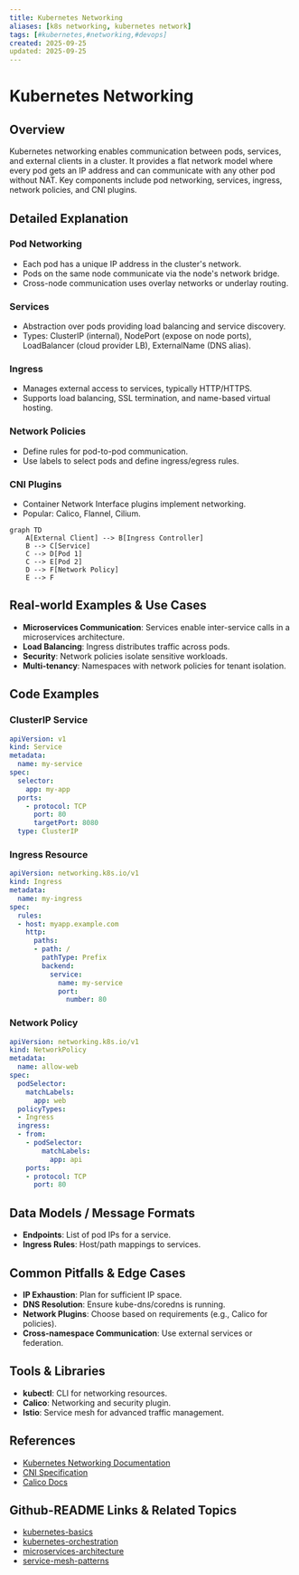 ```yaml
---
title: Kubernetes Networking
aliases: [k8s networking, kubernetes network]
tags: [#kubernetes,#networking,#devops]
created: 2025-09-25
updated: 2025-09-25
---
```


# Kubernetes Networking

## Overview

Kubernetes networking enables communication between pods, services, and external clients in a cluster. It provides a flat network model where every pod gets an IP address and can communicate with any other pod without NAT. Key components include pod networking, services, ingress, network policies, and CNI plugins.

## Detailed Explanation

### Pod Networking
- Each pod has a unique IP address in the cluster's network.
- Pods on the same node communicate via the node's network bridge.
- Cross-node communication uses overlay networks or underlay routing.

### Services
- Abstraction over pods providing load balancing and service discovery.
- Types: ClusterIP (internal), NodePort (expose on node ports), LoadBalancer (cloud provider LB), ExternalName (DNS alias).

### Ingress
- Manages external access to services, typically HTTP/HTTPS.
- Supports load balancing, SSL termination, and name-based virtual hosting.

### Network Policies
- Define rules for pod-to-pod communication.
- Use labels to select pods and define ingress/egress rules.

### CNI Plugins
- Container Network Interface plugins implement networking.
- Popular: Calico, Flannel, Cilium.

```mermaid
graph TD
    A[External Client] --> B[Ingress Controller]
    B --> C[Service]
    C --> D[Pod 1]
    C --> E[Pod 2]
    D --> F[Network Policy]
    E --> F
```

## Real-world Examples & Use Cases

- **Microservices Communication**: Services enable inter-service calls in a microservices architecture.
- **Load Balancing**: Ingress distributes traffic across pods.
- **Security**: Network policies isolate sensitive workloads.
- **Multi-tenancy**: Namespaces with network policies for tenant isolation.

## Code Examples

### ClusterIP Service
```yaml
apiVersion: v1
kind: Service
metadata:
  name: my-service
spec:
  selector:
    app: my-app
  ports:
    - protocol: TCP
      port: 80
      targetPort: 8080
  type: ClusterIP
```

### Ingress Resource
```yaml
apiVersion: networking.k8s.io/v1
kind: Ingress
metadata:
  name: my-ingress
spec:
  rules:
  - host: myapp.example.com
    http:
      paths:
      - path: /
        pathType: Prefix
        backend:
          service:
            name: my-service
            port:
              number: 80
```

### Network Policy
```yaml
apiVersion: networking.k8s.io/v1
kind: NetworkPolicy
metadata:
  name: allow-web
spec:
  podSelector:
    matchLabels:
      app: web
  policyTypes:
  - Ingress
  ingress:
  - from:
    - podSelector:
        matchLabels:
          app: api
    ports:
    - protocol: TCP
      port: 80
```

## Data Models / Message Formats

- **Endpoints**: List of pod IPs for a service.
- **Ingress Rules**: Host/path mappings to services.

## Common Pitfalls & Edge Cases

- **IP Exhaustion**: Plan for sufficient IP space.
- **DNS Resolution**: Ensure kube-dns/coredns is running.
- **Network Plugins**: Choose based on requirements (e.g., Calico for policies).
- **Cross-namespace Communication**: Use external services or federation.

## Tools & Libraries

- **kubectl**: CLI for networking resources.
- **Calico**: Networking and security plugin.
- **Istio**: Service mesh for advanced traffic management.

## References

- [Kubernetes Networking Documentation](https://kubernetes.io/docs/concepts/cluster-administration/networking/)
- [CNI Specification](https://github.com/containernetworking/cni)
- [Calico Docs](https://docs.projectcalico.org/)

## Github-README Links & Related Topics

- [kubernetes-basics](../kubernetes-basics/README.md)
- [kubernetes-orchestration](../kubernetes-orchestration/README.md)
- [microservices-architecture](../microservices-architecture/README.md)
- [service-mesh-patterns](../service-mesh-patterns/README.md)